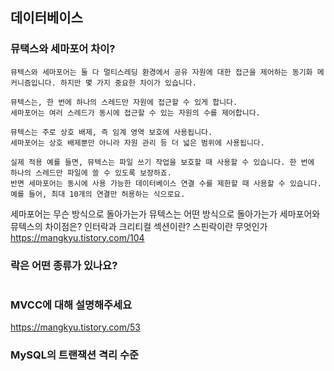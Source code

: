 ## 데이터베이스

### 뮤택스와 세마포어 차이?

```text
뮤텍스와 세마포어는 둘 다 멀티스레딩 환경에서 공유 자원에 대한 접근을 제어하는 동기화 메커니즘입니다. 하지만 몇 가지 중요한 차이가 있습니다.

뮤텍스는, 한 번에 하나의 스레드만 자원에 접근할 수 있게 합니다.
세마포어는 여러 스레드가 동시에 접근할 수 있는 자원의 수를 제어합니다. 

뮤텍스는 주로 상호 배제, 즉 임계 영역 보호에 사용됩니다.
세마포어는 상호 배제뿐만 아니라 자원 관리 등 더 넓은 범위에 사용됩니다.

실제 적용 예를 들면, 뮤텍스는 파일 쓰기 작업을 보호할 때 사용할 수 있습니다. 한 번에 하나의 스레드만 파일에 쓸 수 있도록 보장하죠. 
반면 세마포어는 동시에 사용 가능한 데이터베이스 연결 수를 제한할 때 사용할 수 있습니다. 
예를 들어, 최대 10개의 연결만 허용하는 식으로요.
```

세마포어는 무슨 방식으로 돌아가는가
뮤텍스는 어떤 방식으로 돌아가는가
세마포어와 뮤텍스의 차이점은?
인터락과 크리티컬 섹션이란?
스핀락이란 무엇인가
https://mangkyu.tistory.com/104


### 락은 어떤 종류가 있나요?

```text

```

### MVCC에 대해 설명해주세요
https://mangkyu.tistory.com/53


### MySQL의 트랜잭션 격리 수준

